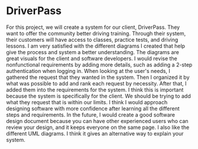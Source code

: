 # DriverPass

For this project, we will create a system for our client, DriverPass. They want to offer the community better driving training. Through their system, their customers will have access to classes, practice tests, and driving lessons. I am very satisfied with the different diagrams I created that help give the process and system a better understanding. The diagrams are great visuals for the client and software developers. I would revise the nonfunctional requirements by adding more details, such as adding a 2-step authentication when logging in. When looking at the user's needs, I gathered the request that they wanted in the system. Then I organized it by what was possible to add and rank each request by necessity. After that, I added them into the requirements for the system. I think this is important because the system is specifically for the client. We should be trying to add what they request that is within our limits. I think I would approach designing software with more confidence after learning all the different steps and requirements. In the future, I would create a good software design document because you can have other experienced users who can review your design, and it keeps everyone on the same page. I also like the different UML diagrams. I think it gives an alternative way to explain your system.
